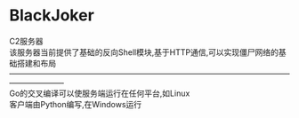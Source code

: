 # BlackJoker  
C2服务器  
该服务器当前提供了基础的反向Shell模块,基于HTTP通信,可以实现僵尸网络的基础搭建和布局    
———————————————————————————————————————————  
Go的交叉编译可以使服务端运行在任何平台,如Linux  
客户端由Python编写,在Windows运行
